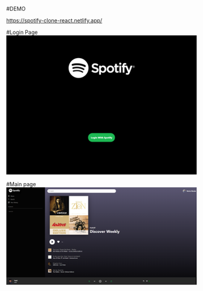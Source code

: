 #DEMO

https://spotify-clone-react.netlify.app/

#Login Page
<img src="login.png">

#Main page
<img src="spotify.png">